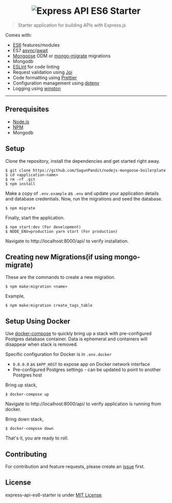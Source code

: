 <h1 align="center">
  <img alt="Express API ES6 Starter" src="https://i.imgur.com/qeAbxtQ.png">
</h1>

> Starter application for building APIs with Express.js

Comes with:

- [ES6](http://babeljs.io/learn-es2015/) features/modules
- ES7 [async](https://developer.mozilla.org/en-US/docs/Web/JavaScript/Reference/Statements/async_function)/[await](https://developer.mozilla.org/en-US/docs/Web/JavaScript/Reference/Operators/await)
- [Mongoose](https://mongoosejs.com) ODM or [mongo-migrate](https://www.npmjs.com/package/migrate-mongo) migrations
- Mongodb 
- [ESLint](http://eslint.org/) for code linting
- Request validation using [Joi](https://www.npmjs.com/package/joi)
- Code formatting using [Prettier](https://www.npmjs.com/package/prettier)
- Configuration management using [dotenv](https://www.npmjs.com/package/dotenv)
- Logging using [winston](https://www.npmjs.com/package/winston)

---

## Prerequisites

- [Node.js](https://yarnpkg.com/en/docs/install)
- [NPM](https://docs.npmjs.com/getting-started/installing-node)
- Mongodb
## Setup

Clone the repository, install the dependencies and get started right away.

    $ git clone https://github.com/SagunPandit/nodejs-mongoose-boilerplate
    $ cd <application-name>
    $ rm -rf .git
    $ npm install

Make a copy of `.env.example` as `.env` and update your application details and database credentials. Now, run the migrations and seed the database.

    $ npm migrate

Finally, start the application.

    $ npm start:dev (For development)
    $ NODE_ENV=production yarn start (For production)

Navigate to http://localhost:8000/api/ to verify installation.

## Creating new Migrations(if using mongo-migrate)

These are the commands to create a new migration.

    $ npm make:migration <name>

Example,

    $ npm make:migration create_tags_table

## Setup Using Docker

Use [docker-compose](https://docs.docker.com/compose/) to quickly bring up a stack with pre-configured Postgres database container. Data is ephemeral and containers will disappear when stack is removed.

Specific configuration for Docker is in `.env.docker`

- `0.0.0.0` as `$APP_HOST` to expose app on Docker network interface
- Pre-configured Postgres settings - can be updated to point to another Postgres host

Bring up stack,

    $ docker-compose up

Navigate to http://localhost:8000/api/ to verify application is running from docker.

Bring down stack,

    $ docker-compose down


That's it, you are ready to roll.

## Contributing

For contribution and feature requests, please create an [issue](https://github.com/SagunPandit/nodejs-mongoose-boilerplate/issues) first.

## License

express-api-es6-starter is under [MIT License](LICENSE).
